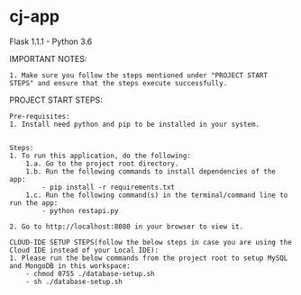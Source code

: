# cj-app
Flask 1.1.1 - Python 3.6

IMPORTANT NOTES:

    1. Make sure you follow the steps mentioned under "PROJECT START STEPS" and ensure that the steps execute successfully. 

PROJECT START STEPS:

    Pre-requisites:
    1. Install need python and pip to be installed in your system.


    Steps:
    1. To run this application, do the following:
        1.a. Go to the project root directory.
        1.b. Run the following commands to install dependencies of the app:
        	- pip install -r requirements.txt
        1.c. Run the following command(s) in the terminal/command line to run the app:    
            - python restapi.py
    
    2. Go to http://localhost:8080 in your browser to view it.
    
    CLOUD-IDE SETUP STEPS(follow the below steps in case you are using the Cloud IDE instead of your Local IDE):
	1. Please run the below commands from the project root to setup MySQL and MongoDB in this workspace:
	    - chmod 0755 ./database-setup.sh
	    - sh ./database-setup.sh
